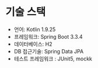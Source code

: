# 기술 스택

- 언어: Kotlin 1.9.25
- 프레임워크: Spring Boot 3.3.4 
- 데이터베이스: H2
- DB 접근기술: Spring Data JPA
- 테스트 프레임워크 : JUnit5, mockk